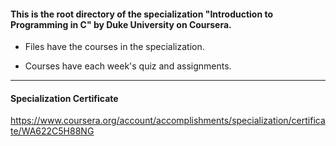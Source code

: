#### This is the root directory of the specialization "Introduction to Programming in C" by Duke University on Coursera. ####



* Files have the courses in the specialization.

* Courses have each week's quiz and assignments.

------------------------------------------------------------

#### Specialization Certificate ####
https://www.coursera.org/account/accomplishments/specialization/certificate/WA622C5H88NG